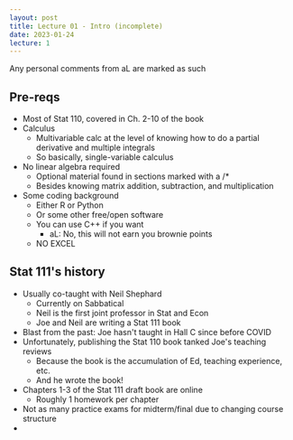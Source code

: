 ```yaml
---
layout: post
title: Lecture 01 - Intro (incomplete)
date: 2023-01-24
lecture: 1
---
```


Any personal comments from aL are marked as such

## Pre-reqs
- Most of Stat 110, covered in Ch. 2-10 of the book
- Calculus
	- Multivariable calc at the level of knowing how to do a partial derivative and multiple integrals
	- So basically, single-variable calculus
- No linear algebra required
	- Optional material found in sections marked with a /*
	- Besides knowing matrix addition, subtraction, and multiplication
- Some coding background
	- Either R or Python
	- Or some other free/open software
	- You can use C++ if you want
		- aL: No, this will not earn you brownie points
	- NO EXCEL

## Stat 111's history 
- Usually co-taught with Neil Shephard
	- Currently on Sabbatical
	- Neil is the first joint professor in Stat and Econ
	- Joe and Neil are writing a Stat 111 book
- Blast from the past: Joe hasn't taught in Hall C since before COVID
- Unfortunately, publishing the Stat 110 book tanked Joe's teaching reviews
	- Because the book is the accumulation of Ed, teaching experience, etc. 
	- And he wrote the book!
- Chapters 1-3 of the Stat 111 draft book are online
	- Roughly 1 homework per chapter
- Not as many practice exams for midterm/final due to changing course structure
- 
